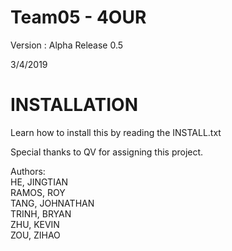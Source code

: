 # Team05 - 4OUR

Version : Alpha Release 0.5

3/4/2019

# INSTALLATION
Learn how to install this by reading the INSTALL.txt



Special thanks to QV for assigning this project.

Authors:  
HE, JINGTIAN  
RAMOS, ROY  
TANG, JOHNATHAN  
TRINH, BRYAN  
ZHU, KEVIN  
ZOU, ZIHAO 
